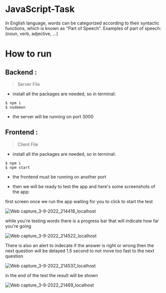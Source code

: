 # JavaScript-Task


In English language, words can be categorized according to their syntactic functions, which is known as "Part of Speech". Examples of part of speech: (noun, verb, adjective, ...)


# How to run

## Backend : 

> Server File

- install all the packages are needed, so in terminal: 

```
$ npm i
$ nodemon

````

- the server will be running on port 3000 


## Frontend :

> Client File

- install all the packages are needed, so in terminal: 

```
$ npm i
$ npm start

````
- the frontend must be running on another port 

- then we will be ready to test the app and here's some screenshots of the app: 

first screen once we run the app waiting for you to click to start the test 

![Web capture_3-9-2022_214418_localhost](https://user-images.githubusercontent.com/13966657/188285686-7184419f-0749-4feb-90c5-2ddddcf62c5d.jpeg)

while you're testing words there is a progress bar that will indicate how far you're going 

![Web capture_3-9-2022_214522_localhost](https://user-images.githubusercontent.com/13966657/188285747-f94b467a-d323-49cf-8f19-1165809edf1a.jpeg)

There is also an alert to indecate if the answer is right or wrong then the next question will be delayed 1.5 second to not move too fast to the next question

![Web capture_3-9-2022_214537_localhost](https://user-images.githubusercontent.com/13966657/188285753-829b3370-fbd1-49d3-aa0f-6e47c9e3e406.jpeg)

in the end of the test the result will be shown 

![Web capture_3-9-2022_21469_localhost](https://user-images.githubusercontent.com/13966657/188285805-5122fbe1-f77c-45c3-a2aa-e4245a6b9a5f.jpeg)



